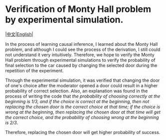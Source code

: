 # Verification of Monty Hall problem by experimental simulation.

|[中文](https://github.com/wangming1785/Monty-Hall/blob/main/%E7%AE%80%E4%BB%8B.md)|[English](https://github.com/wangming1785/Monty-Hall/edit/main/README.md)|

In the process of learning causal inference, I learned about the Monty Hall problem, and although I could see the process of the derivation, I still could not understand it very intuitively. Therefore, we hope to verify the Monty Hall problem through experimental simulations to verify the probability of final selection to the car caused by changing the selected door during the repetition of the experiment.

Through the experimental simulation, it was verified that changing the door of one's choice after the moderator opened a door could result in a higher probability of correct selection. Also, an explanation was found in the process of writing the code that *the probability of choosing correctly at the beginning is 1/3, and if the choice is correct at the beginning, then not replacing the chosen door is the correct choice at that time; if the choice is wrong at the beginning, then replacing the chosen door at that time will get the correct choice, and the probability of choosing wrong at the beginning is 2/3*. 

Therefore, replacing the chosen door will get higher probability of success.
